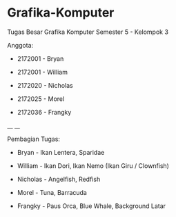 # Grafika-Komputer
Tugas Besar Grafika Komputer Semester 5 - Kelompok 3


Anggota:

- 2172001 - Bryan

- 2172001 - William

- 2172020 - Nicholas

- 2172025 - Morel

- 2172036 - Frangky

__
__

Pembagian Tugas:

- Bryan - Ikan Lentera, Sparidae

- William - Ikan Dori, Ikan Nemo (Ikan Giru / Clownfish)

- Nicholas - Angelfish, Redfish

- Morel - Tuna, Barracuda

- Frangky - Paus Orca, Blue Whale, Background Latar
